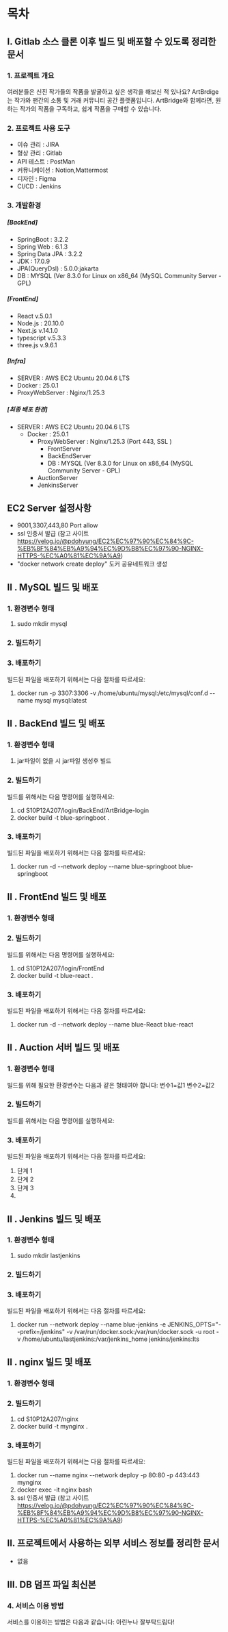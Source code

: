 # 목차
## I. Gitlab 소스 클론 이후 빌드 및 배포할 수 있도록 정리한 문서
### 1. 프로젝트 개요    
여러분들은 신진 작가들의 작품을 발굴하고 싶은 생각을 해보신 적 있나요? ArtBrdige는 작가와 팬간의 소통 및 거래 커뮤니티 공간 플랫폼입니다. ArtBridge와 함께라면, 원하는 작가의 작품을 구독하고, 쉽게 작품을 구매할 수 있습니다.
### 2. 프로젝트 사용 도구
- 이슈 관리 : JIRA
- 형상 관리 : Gitlab
- API 테스트 : PostMan
- 커뮤니케이션 : Notion,Mattermost
- 디자인 : Figma
- CI/CD : Jenkins

### 3. 개발환경
##### [BackEnd]
- SpringBoot : 3.2.2 
- Spring Web : 6.1.3
- Spring Data JPA : 3.2.2
- JDK : 17.0.9
- JPA(QueryDsl) : 5.0.0:jakarta
- DB : MYSQL (Ver 8.3.0 for Linux on x86_64 (MySQL Community Server - GPL)
##### [FrontEnd]
- React  v.5.0.1
- Node.js : 20.10.0
- Next.js  v.14.1.0
- typescript  v.5.3.3
- three.js  v.9.6.1
##### [Infra]
- SERVER : AWS EC2 Ubuntu 20.04.6 LTS
- Docker : 25.0.1 
- ProxyWebServer : Nginx/1.25.3

##### [최종 배포 환경]
- SERVER : AWS EC2 Ubuntu 20.04.6 LTS
  - Docker : 25.0.1 
    - ProxyWebServer : Nginx/1.25.3 (Port 443, SSL )
        - FrontServer
        - BackEndServer
        - DB : MYSQL (Ver 8.3.0 for Linux on x86_64 (MySQL Community Server - GPL)
    - AuctionServer
    - JenkinsServer

## EC2 Server 설정사항
- 9001,3307,443,80 Port allow
- ssl 인증서 발급 
(참고 사이트 https://velog.io/@pdohyung/EC2%EC%97%90%EC%84%9C-%EB%8F%84%EB%A9%94%EC%9D%B8%EC%97%90-NGINX-HTTPS-%EC%A0%81%EC%9A%A9)
- "docker network create deploy" 도커 공유네트워크 생성

## II . MySQL 빌드 및 배포

### 1. 환경변수 형태
1. sudo mkdir mysql
### 2. 빌드하기
### 3. 배포하기
빌드된 파일을 배포하기 위해서는 다음 절차를 따르세요:
1. docker run -p 3307:3306 -v /home/ubuntu/mysql:/etc/mysql/conf.d --name mysql mysql:latest

## II . BackEnd 빌드 및 배포

### 1. 환경변수 형태
1. jar파일이 없을 시 jar파일 생성후 빌드
### 2. 빌드하기
빌드를 위해서는 다음 명령어를 실행하세요:
1. cd S10P12A207/login/BackEnd/ArtBridge-login
2. docker build -t blue-springboot .
### 3. 배포하기
빌드된 파일을 배포하기 위해서는 다음 절차를 따르세요:
1. docker run -d --network deploy --name blue-springboot blue-springboot 

## II . FrontEnd 빌드 및 배포

### 1. 환경변수 형태
### 2. 빌드하기
빌드를 위해서는 다음 명령어를 실행하세요:
1. cd S10P12A207/login/FrontEnd
2. docker build -t blue-react .
### 3. 배포하기
빌드된 파일을 배포하기 위해서는 다음 절차를 따르세요:
1. docker run -d --network deploy --name blue-React blue-react

## II . Auction 서버 빌드 및 배포
### 1. 환경변수 형태
빌드를 위해 필요한 환경변수는 다음과 같은 형태여야 합니다:
변수1=값1
변수2=값2

### 2. 빌드하기
빌드를 위해서는 다음 명령어를 실행하세요:


### 3. 배포하기
빌드된 파일을 배포하기 위해서는 다음 절차를 따르세요:
1. 단계 1
2. 단계 2
3. 단계 3
4. 

## II . Jenkins 빌드 및 배포

### 1. 환경변수 형태
1. sudo mkdir lastjenkins
### 2. 빌드하기
### 3. 배포하기
빌드된 파일을 배포하기 위해서는 다음 절차를 따르세요:
1. docker run  --network deploy --name blue-jenkins -e JENKINS_OPTS="--prefix=/jenkins" -v /var/run/docker.sock:/var/run/docker.sock -u root -v /home/ubuntu/lastjenkins:/var/jenkins_home jenkins/jenkins:lts


## II . nginx 빌드 및 배포
### 1. 환경변수 형태
### 2. 빌드하기
1. cd S10P12A207/nginx
2. docker build -t mynginx .
### 3. 배포하기
빌드된 파일을 배포하기 위해서는 다음 절차를 따르세요:
1. docker run --name nginx --network deploy -p 80:80 -p 443:443 mynginx
2. docker exec -it nginx bash
3. ssl 인증서 발급 
(참고 사이트 https://velog.io/@pdohyung/EC2%EC%97%90%EC%84%9C-%EB%8F%84%EB%A9%94%EC%9D%B8%EC%97%90-NGINX-HTTPS-%EC%A0%81%EC%9A%A9)


## II. 프로젝트에서 사용하는 외부 서비스 정보를 정리한 문서
- 없음

## III. DB 덤프 파일 최신본

### 4. 서비스 이용 방법
서비스를 이용하는 방법은 다음과 같습니다:
아린누나 잘부탁드림다!
